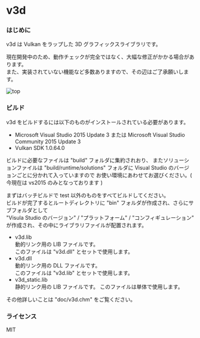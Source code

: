 # v3d
  
### はじめに
v3d は Vulkan をラップした 3D グラフィックスライブラリです。

現在開発中のため、動作チェックが完全ではなく、大幅な修正がかかる場合があります。  
また、実装されていない機能など多数ありますので、その辺はご了承願いします。  
  
![top](https://cloud.githubusercontent.com/assets/28208742/25562639/748a2752-2dc6-11e7-925e-c12c44e90a65.png)
  
### ビルド
v3d をビルドするには以下のものがインストールされている必要があります。  

* Microsoft Visual Studio 2015 Update 3 または Microsoft Visual Studio Community 2015 Update 3  
* Vulkan SDK 1.0.64.0

ビルドに必要なファイルは "build" フォルダに集約されおり、
またソリューションファイルは "build/runtime/solutions" フォルダに Visual Studio のバージョンごとに分かれて入っていますので
お使い環境にあわせてお選びください。( 今現在は vs2015 のみとなっております )  
  
まずはバッチビルドで test 以外のものをすべてビルドしてください。  
ビルドが完了するとルートディレクトリに "bin" フォルダが作成され、さらにサブフォルダとして  
"Visula Studio のバージョン" / "プラットフォーム" / "コンフィギュレーション" が作成され、その中にライブラリファイルが配置されます。  
  
* v3d.lib  
動的リンク用の LIB ファイルです。  
このファイルは "v3d.dll" とセットで使用します。  
* v3d.dll  
動的リンク用の DLL ファイルです。  
このファイルは "v3d.lib" とセットで使用します。  
* v3d_static.lib  
静的リンク用の LIB ファイルです。
このファイルは単体で使用します。 
  
その他詳しいことは "doc/v3d.chm" をご覧ください。  
  
### ライセンス
MIT
